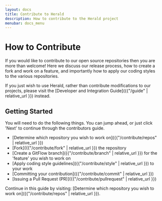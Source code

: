 ```yaml
---
layout: docs
title: Contribute to Herald
description: How to contribute to the Herald project
menubar: docs_menu
---
```


# How to Contribute

If you would like to contribute to our open source repositories then you are more than welcome! 
Here we discuss our release process, how to create a fork and work on a feature, and importantly
how to apply our coding styles to the various repositories.

If you just wish to use Herald, rather than contribute modifications to our projects, please visit the [Developer and Integration Guide]({{"/guide" | relative_url }}) instead.

## Getting Started

You will need to do the following things. You can jump ahead, or just click 'Next' to continue
through the contributors guide.

- [Determine which repository you wish to work on]({{"/contribute/repos" | relative_url }})
- [Fork]({{"/contribute/fork" | relative_url }}) the repository
- [Create a GitFlow branch]({{"/contribute/branch" | relative_url }}) for the 'feature' you wish to work on
- [Apply coding style guidelines]({{"/contribute/style" | relative_url }}) to your work
- [Committing your contribution]({{"/contribute/commit" | relative_url }})
- [Issuing a Pull Request (PR)]({{"/contribute/pullrequest" | relative_url }})

Continue in this guide by visiting: [Determine which repository you wish to work on]({{"/contribute/repos" | relative_url }}).
